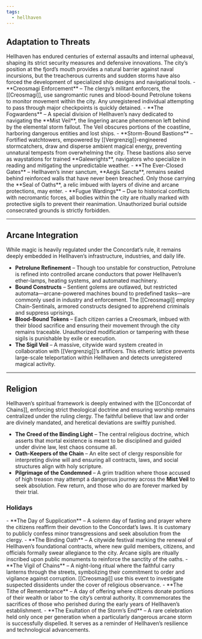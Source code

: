 ```yaml
---
tags:
  - hellhaven
---
```

<h2>Adaptation to Threats</h2>
Hellhaven has endured centuries of external assaults and internal upheaval, shaping its strict security measures and defensive innovations. The city’s position at the fjord’s mouth provides a natural barrier against naval incursions, but the treacherous currents and sudden storms have also forced the development of specialized ship designs and navigational tools.
- **Creosmagi Enforcement** – The clergy’s militant enforcers, the [[Creosmagi]], use sangromantic runes and blood-bound Petrolune tokens to monitor movement within the city. Any unregistered individual attempting to pass through major checkpoints is quickly detained.
- **The Fogwardens** – A special division of Hellhaven’s navy dedicated to navigating the **Mist Veil**, the lingering arcane phenomenon left behind by the elemental storm fallout. The Veil obscures portions of the coastline, harboring dangerous entities and lost ships.
- **Storm-Bound Bastions** – Fortified watchtowers, empowered by [[Vergrenzig]]-engineered stormcatchers, draw and disperse ambient magical energy, preventing unnatural tempests from overwhelming the city. These bastions also serve as waystations for trained **Galewrights**, navigators who specialize in reading and mitigating the unpredictable weather.
- **The Ever-Closed Gates** – Hellhaven’s inner sanctum, **Aegis Sancta**, remains sealed behind reinforced walls that have never been breached. Only those carrying the **Seal of Oaths**, a relic imbued with layers of divine and arcane protections, may enter.
- **Fugue Wardings** – Due to historical conflicts with necromantic forces, all bodies within the city are ritually marked with protective sigils to prevent their reanimation. Unauthorized burial outside consecrated grounds is strictly forbidden.

---
<h2>Arcane Integration</h2>
While magic is heavily regulated under the Concordat’s rule, it remains deeply embedded in Hellhaven’s infrastructure, industries, and daily life.

- **Petrolune Refinement** – Though too unstable for construction, Petrolune is refined into controlled arcane conductors that power Hellhaven’s ether-lamps, heating systems, and automated machinery.
- **Bound Constructs** – Sentient golems are outlawed, but restricted automata—arcane-powered machines bound to predefined tasks—are commonly used in industry and enforcement. The [[Creosmagi]] employ Chain-Sentinals, armored constructs designed to apprehend criminals and suppress uprisings.
- **Blood-Bound Tokens** – Each citizen carries a Creosmark, imbued with their blood sacrifice and ensuring their movement through the city remains traceable. Unauthorized modification or tampering with these sigils is punishable by exile or execution.
- **The Sigil Veil** – A massive, citywide ward system created in collaboration with [[Vergrenzig]]’s artificers. This etheric lattice prevents large-scale teleportation within Hellhaven and detects unregistered magical activity.
---
<h2>Religion</h2>
Hellhaven’s spiritual framework is deeply entwined with the [[Concordat of Chains]], enforcing strict theological doctrine and ensuring worship remains centralized under the ruling clergy. The faithful believe that law and order are divinely mandated, and heretical deviations are swiftly punished.

- **The Creed of the Binding Light** – The central religious doctrine, which asserts that mortal existence is meant to be disciplined and guided under divine law, lest chaos consume all.
- **Oath-Keepers of the Chain** – An elite sect of clergy responsible for interpreting divine will and ensuring all contracts, laws, and social structures align with holy scripture.
- **Pilgrimage of the Condemned** – A grim tradition where those accused of high treason may attempt a dangerous journey across the **Mist Veil** to seek absolution. Few return, and those who do are forever marked by their trial.
<h3>Holidays</h3>
- **The Day of Supplication** – A solemn day of fasting and prayer where the citizens reaffirm their devotion to the Concordat’s laws. It is customary to publicly confess minor transgressions and seek absolution from the clergy.
- **The Binding Oath** – A citywide festival marking the renewal of Hellhaven’s foundational contracts, where new guild members, citizens, and officials formally swear allegiance to the city. Arcane sigils are ritually inscribed upon public monuments to reinforce the sanctity of the oaths.
- **The Vigil of Chains** – A night-long ritual where the faithful carry lanterns through the streets, symbolizing their commitment to order and vigilance against corruption. [[Creosmagi]] use this event to investigate suspected dissidents under the cover of religious observance.
- **The Tithe of Remembrance** – A day of offering where citizens donate portions of their wealth or labor to the city’s central authority. It commemorates the sacrifices of those who perished during the early years of Hellhaven’s establishment.
- **The Exultation of the Storm’s End** – A rare celebration held only once per generation when a particularly dangerous arcane storm is successfully dispelled. It serves as a reminder of Hellhaven’s resilience and technological advancements.